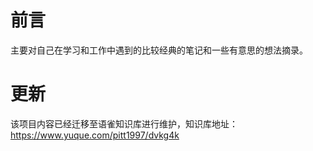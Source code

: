 # 前言

主要对自己在学习和工作中遇到的比较经典的笔记和一些有意思的想法摘录。

# 更新

该项目内容已经迁移至语雀知识库进行维护，知识库地址：https://www.yuque.com/pitt1997/dvkg4k
